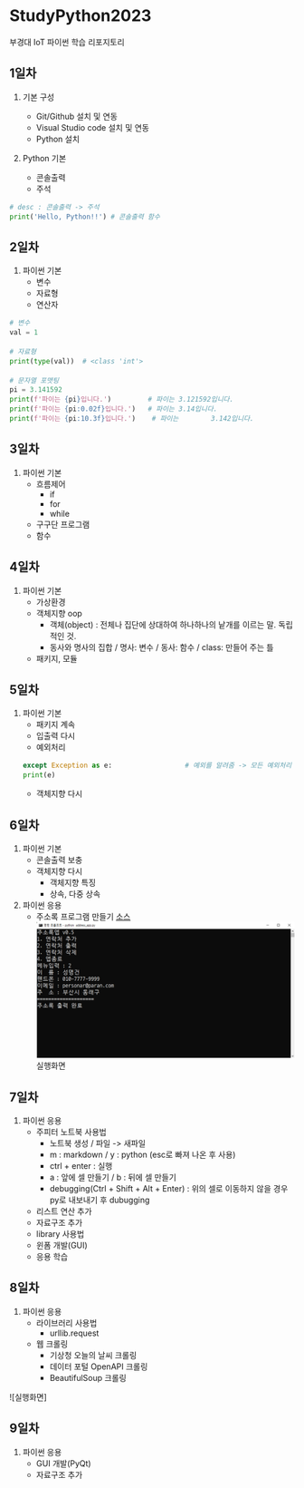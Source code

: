 # StudyPython2023
부경대 IoT 파이썬 학습 리포지토리


## 1일차
1.  기본 구성
    - Git/Github 설치 및 연동
    - Visual Studio code 설치 및 연동
    - Python 설치

2. Python 기본
    - 콘솔출력
    - 주석

```python
# desc : 콘솔출력 -> 주석
print('Hello, Python!!') # 콘솔출력 함수
```

## 2일차
1. 파이썬 기본
    - 변수
    - 자료형
    - 연산자

```python
# 변수
val = 1

# 자료형
print(type(val))  # <class 'int'>

# 문자열 포맷팅
pi = 3.141592
print(f'파이는 {pi}입니다.')         # 파이는 3.121592입니다.
print(f'파이는 {pi:0.02f}입니다.')   # 파이는 3.14입니다.
print(f'파이는 {pi:10.3f}입니다.')    # 파이는        3.142입니다.
```

## 3일차
1. 파이썬 기본
    - 흐름제어
        - if
        - for
        - while
    - 구구단 프로그램
    - 함수
    
## 4일차
1. 파이썬 기본
    - 가상환경
    - 객체지향 oop
        * 객체(object) : 전체나 집단에 상대하여 하나하나의 낱개를 이르는 말. 독립적인 것.
        * 동사와 명사의 집합 / 명사: 변수 / 동사: 함수 / class: 만들어 주는 틀
    - 패키지, 모듈

## 5일차
1. 파이썬 기본
    - 패키지 계속
    - 입출력 다시
    - 예외처리
    ```python
    except Exception as e:                  # 예외를 알려줌 -> 모든 예외처리 중 마지막으로 작성하기
    print(e)
    ```
    - 객체지향 다시

## 6일차
1. 파이썬 기본
    - 콘솔출력 보충
     - 객체지향 다시
         - 객체지향 특징
        - 상속, 다중 상속
2. 파이썬 응용
    - 주소록 프로그램 만들기 [소스](https://github.com/LaniJeong/StudyPython2023/blob/main/Project/address_app.py)
![실행화면](https://raw.githubusercontent.com/LaniJeong/StudyPython2023/main/images/address_app.png)
실행화면

## 7일차
1. 파이썬 응용
    - 주피터 노트북 사용법
        - 노트북 생성  / 파일 -> 새파일
        - m : markdown  /  y : python  (esc로 빠져 나온 후 사용)
        - ctrl + enter : 실행
        - a : 앞에 셀 만들기  /  b : 뒤에 셀 만들기
        - debugging(Ctrl + Shift + Alt + Enter) : 위의 셀로 이동하지 않을 경우 py로 내보내기 후 dubugging
    - 리스트 연산 추가
    - 자료구조 추가
    - library 사용법
    - 윈폼 개발(GUI)
    - 응용 학습

## 8일차
1. 파이썬 응용
    - 라이브러리 사용법
        - urllib.request
    - 웹 크롤링
        - 기상청 오늘의 날씨 크롤링
        - 데이터 포털 OpenAPI 크롤링
        - BeautifulSoup 크롤링

![실행화면]

## 9일차
1. 파이썬 응용
    - GUI 개발(PyQt)
    - 자료구조 추가


